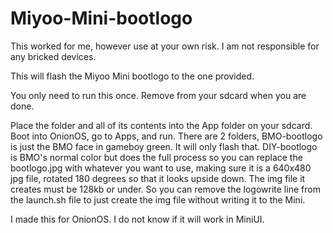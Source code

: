 # Miyoo-Mini-bootlogo
This worked for me, however use at your own risk. I am not responsible for any bricked devices.
  
This will flash the Miyoo Mini bootlogo to the one provided.  
  
You only need to run this once. Remove from your sdcard when you are done.  
  
Place the folder and all of its contents into the App folder on your sdcard. Boot into OnionOS, go to Apps, and run. There are 2 folders, BMO-bootlogo is just the BMO face in gameboy green. It will only flash that. DIY-bootlogo is BMO's normal color but does the full process so you can replace the bootlogo.jpg with whatever you want to use, making sure it is a 640x480 jpg file, rotated 180 degrees so that it looks upside down. The img file it creates must be 128kb or under. So you can remove the logowrite line from the launch.sh file to just create the img file without writing it to the Mini.
  
I made this for OnionOS. I do not know if it will work in MiniUI.